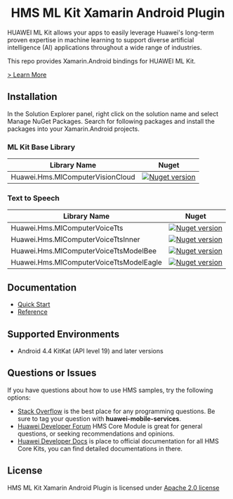 <p align="center">
  <h1 align="center">HMS ML Kit Xamarin Android Plugin</h1>
</p>

HUAWEI ML Kit allows your apps to easily leverage Huawei's long-term proven expertise in machine learning to support diverse artificial intelligence (AI) applications throughout a wide range of industries.

This repo provides Xamarin.Android bindings for HUAWEI ML Kit.

[> Learn More](https://developer.huawei.com/consumer/en/doc/development/HMS-Plugin-Guides/about-service-0000001052602130)

## Installation

In the Solution Explorer panel, right click on the solution name and select Manage NuGet Packages. Search for following packages and install the packages into your Xamarin.Android projects.

### ML Kit Base Library

| Library Name  | Nuget |
|--------|-----|
| Huawei.Hms.MlComputerVisionCloud   |  <a href="https://www.nuget.org/packages/Huawei.Hms.MlComputerVisionCloud"><img src="https://img.shields.io/nuget/v/Huawei.Hms.MlComputerVisionCloud?color=%23ed2a1c&style=for-the-badge" alt="Nuget version"></a> |

### Text to Speech

| Library Name  | Nuget |
|--------|-----|
| Huawei.Hms.MlComputerVoiceTts  |  <a href="https://www.nuget.org/packages/Huawei.Hms.MlComputerVoiceTts"><img src="https://img.shields.io/nuget/v/Huawei.Hms.MlComputerVoiceTts?color=%23ed2a1c&style=for-the-badge" alt="Nuget version"></a> |
| Huawei.Hms.MlComputerVoiceTtsInner  |  <a href="https://www.nuget.org/packages/Huawei.Hms.MlComputerVoiceTtsInner"><img src="https://img.shields.io/nuget/v/Huawei.Hms.MlComputerVoiceTtsInner?color=%23ed2a1c&style=for-the-badge" alt="Nuget version"></a> |
| Huawei.Hms.MlComputerVoiceTtsModelBee   |  <a href="https://www.nuget.org/packages/Huawei.Hms.MlComputerVoiceTtsModelBee"><img src="https://img.shields.io/nuget/v/Huawei.Hms.MlComputerVoiceTtsModelBee?color=%23ed2a1c&style=for-the-badge" alt="Nuget version"></a> |
| Huawei.Hms.MlComputerVoiceTtsModelEagle  |  <a href="https://www.nuget.org/packages/Huawei.Hms.MlComputerVoiceTtsModelEagle"><img src="https://img.shields.io/nuget/v/Huawei.Hms.MlComputerVoiceTtsModelEagle?color=%23ed2a1c&style=for-the-badge" alt="Nuget version"></a> |

## Documentation

- [Quick Start](https://developer.huawei.com/consumer/en/doc/development/HMS-Plugin-Guides/prepare-dev-env-0000001052968081)
- [Reference](https://developer.huawei.com/consumer/en/doc/development/HMS-Plugin-References-V1/overview-0000001052991421-V1)

## Supported Environments

- Android 4.4 KitKat (API level 19) and later versions

## Questions or Issues

If you have questions about how to use HMS samples, try the following options:
- [Stack Overflow](https://stackoverflow.com/questions/tagged/huawei-mobile-services) is the best place for any programming questions. Be sure to tag your question with **huawei-mobile-services**.
- [Huawei Developer Forum](https://forums.developer.huawei.com/forumPortal/en/home?fid=0101187876626530001) HMS Core Module is great for general questions, or seeking recommendations and opinions.
- [Huawei Developer Docs](https://developer.huawei.com/consumer/en/doc/overview/HMS-Core-Plugin) is place to official documentation for all HMS Core Kits, you can find detailed documentations in there.

## License

HMS ML Kit Xamarin Android Plugin is licensed under [Apache 2.0 license](LICENSE)